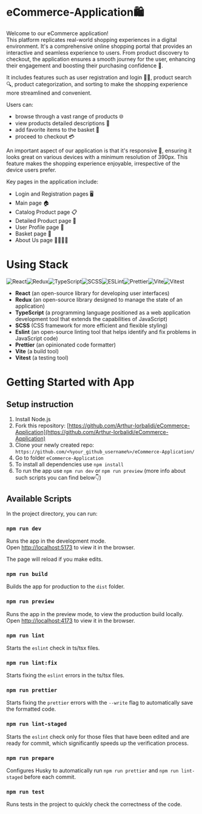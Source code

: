 # eCommerce-Application🛍️

Welcome to our eCommerce application! \
This platform replicates real-world shopping experiences in a digital environment. It's a comprehensive online shopping portal that provides an interactive and seamless experience to users. From product discovery to checkout, the application ensures a smooth journey for the user, enhancing their engagement and boosting their purchasing confidence 🚀.

It includes features such as user registration and login 📝🔐, product search 🔍, product categorization, and sorting to make the shopping experience more streamlined and convenient.

Users can:

- browse through a vast range of products 🌐
- view products detailed descriptions 📄
- add favorite items to the basket 🛒
- proceed to checkout 💳

An important aspect of our application is that it's responsive 📲, ensuring it looks great on various devices with a minimum resolution of 390px. This feature makes the shopping experience enjoyable, irrespective of the device users prefer.

Key pages in the application include:

- Login and Registration pages 🖥️
- Main page 🏠
- Catalog Product page 📋
- Detailed Product page 🔎
- User Profile page 👤
- Basket page 🛒
- About Us page 🙋‍♂️🙋‍♀️

# Using Stack

![React](https://img.shields.io/badge/react-%2320232a.svg?style=for-the-badge&logo=react&logoColor=%2361DAFB)![Redux](https://img.shields.io/badge/redux-%23593d88.svg?style=for-the-badge&logo=redux&logoColor=white)![TypeScript](https://img.shields.io/badge/typescript-%23007ACC.svg?style=for-the-badge&logo=typescript&logoColor=white)![SCSS](https://img.shields.io/badge/SCSS-hotpink.svg?style=for-the-badge&logo=SASS&logoColor=white)![ESLint](https://img.shields.io/badge/ESLint-4B3263?style=for-the-badge&logo=eslint&logoColor=white)![Prettier](https://img.shields.io/badge/prettier-%23e534eb.svg?style=for-the-badge&logo=prettier&logoColor=white)![Vite](https://img.shields.io/badge/vite-%238737cc.svg?style=for-the-badge&logo=vite&logoColor=white)![Vitest](https://img.shields.io/badge/vitest-3ea34a.svg?style=for-the-badge&logo=vitest&logoColor=white)

- **React** (an open-source library for developing user interfaces)
- **Redux** (an open-source library designed to manage the state of an application)
- **TypeScript** (a programming language positioned as a web application development tool that extends the capabilities of JavaScript)
- **SCSS** (CSS framework for more efficient and flexible styling)
- **Eslint** (an open-source linting tool that helps identify and fix problems in JavaScript code)
- **Prettier** (an opinionated code formatter)
- **Vite** (a build tool)
- **Vitest** (a testing tool)

# Getting Started with App

## Setup instruction

1. Install Node.js
2. Fork this repository: [https://github.com/Arthur-Iorbalidi/eCommerce-Application](https://github.com/Arthur-Iorbalidi/eCommerce-Application)
3. Clone your newly created repo: `https://github.com/<%your_github_username%>/eCommerce-Application/`
4. Go to folder `eCommerce-Application`
5. To install all dependencies use `npm install`
6. To run the app use `npm run dev` or `npm run preview` (more info about such scripts you can find below👇)

## Available Scripts

In the project directory, you can run:

### `npm run dev`

Runs the app in the development mode.\
Open [http://localhost:5173](http://localhost:5173) to view it in the browser.

The page will reload if you make edits.

### `npm run build`

Builds the app for production to the `dist` folder.

### `npm run preview`

Runs the app in the preview mode, to view the production build locally.\
Open [http://localhost:4173](http://localhost:4173) to view it in the browser.

### `npm run lint`

Starts the `eslint` check in ts/tsx files.

### `npm run lint:fix`

Starts fixing the `eslint` errors in the ts/tsx files.

### `npm run prettier`

Starts fixing the `prettier` errors with the `--write` flag to automatically save the formatted code.

### `npm run lint-staged`

Starts the `eslint` check only for those files that have been edited and are ready for commit, which significantly speeds up the verification process.

### `npm run prepare`

Сonfigures Husky to automatically run `npm run prettier` and `npm run lint-staged` before each commit.

### `npm run test`

Runs tests in the project to quickly check the correctness of the code.
